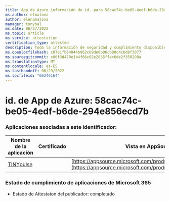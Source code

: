 ```yaml
---
title: App de Azure información de id. para 58cac74c-be05-4edf-b6de-294e856ecd7b
ms.author: elmalova
author: elenamalova
manager: tonybal
ms.date: 06/27/2022
ms.topic: article
ms.service: attestation
certification_type: attested
description: Toda la información de seguridad y cumplimiento disponible para 58cac74c-be05-4edf-b6de-294e856ecd7b.
ms.openlocfilehash: c07e1fb64044b962cb9de0b06cb00c4cbd8f3077
ms.sourcegitcommit: c06f3d478e1b4f66c02e2855ffac6de2f350208a
ms.translationtype: MT
ms.contentlocale: es-ES
ms.lasthandoff: 06/29/2022
ms.locfileid: "66246164"
---
```

# <a name="azure-app-id-58cac74c-be05-4edf-b6de-294e856ecd7b"></a>id. de App de Azure: 58cac74c-be05-4edf-b6de-294e856ecd7b


### <a name="apps-associated-with-this-id"></a>Aplicaciones asociadas a este identificador:
| **Nombre de la aplicación** | **Certificado** | **Vista en AppSource** |
|--------------|---------------|-----------------------|
| [TINYpulse](../forward/WA104381729.md) |  | [https://appsource.microsoft.com/product/office/WA104381729](https://appsource.microsoft.com/product/office/WA104381729) |

### <a name="microsoft-365-app-compliance-status"></a>Estado de cumplimiento de aplicaciones de Microsoft 365
- Estado de Attestaton del publicador: completado
